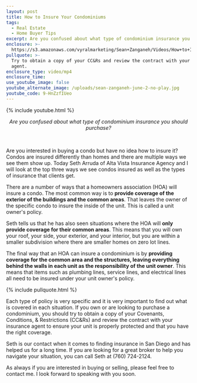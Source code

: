 ```yaml
---
layout: post
title: How to Insure Your Condominiums
tags:
  - Real Estate
  - Home Buyer Tips
excerpt: Are you confused about what type of condominium insurance you should purchase?
enclosure: >-
  https://s3.amazonaws.com/vyralmarketing/Sean+Zanganeh/Videos/How+to+Insure+Your+Condominiums.mp4
pullquote: >-
  Try to obtain a copy of your CC&Rs and review the contract with your insurance
  agent.
enclosure_type: video/mp4
enclosure_time:
use_youtube_image: false
youtube_alternate_image: /uploads/sean-zanganeh-june-2-no-play.jpg
youtube_code: 9-HnZzfIUeo
---
```


{% include youtube.html %}

<center><em>Are you confused about what type of condominium insurance you should purchase?</em></center>

&nbsp;

Are you interested in buying a condo but have no idea how to insure it? Condos are insured differently than homes and there are multiple ways we see them show up. Today Seth Arruda of Alta Vista Insurance Agency and I will look at the top three ways we see condos insured as well as the types of insurance that clients get.

There are a number of ways that a homeowners association (HOA) will insure a condo. The most common way is to **provide coverage of the exterior of the buildings and the common areas**. That leaves the owner of the specific condo to insure the inside of the unit. This is called a unit owner's policy.

Seth tells us that he has also seen situations where the HOA will **only provide coverage for their common areas**. This means that you will own your roof, your side, your exterior, and your interior, but you are within a smaller subdivision where there are smaller homes on zero lot lines.

The final way that an HOA can insure a condominium is by&nbsp;**providing coverage for the common area and the structures, leaving everything behind the walls in each unit as the responsibility of the unit owner**. This means that items such as plumbing lines, service lines, and electrical lines all need to be insured under your unit owner's policy.

{% include pullquote.html %}

Each type of policy is very specific and it is very important to find out what is covered in each situation. If you own or are looking to purchase a condominium, you should try to obtain a copy of your Covenants, Conditions, & Restrictions (CC&Rs) and review the contract with your insurance agent to ensure your unit is properly protected and that you have the right coverage.

Seth is our contact when it comes to finding insurance in San Diego and has helped us for a long time. If you are looking for a great broker to help you navigate your situation, you can call Seth at (760) 724-2124.

As always if you are interested in buying or selling, please feel free to contact me. I look forward to speaking with you soon.